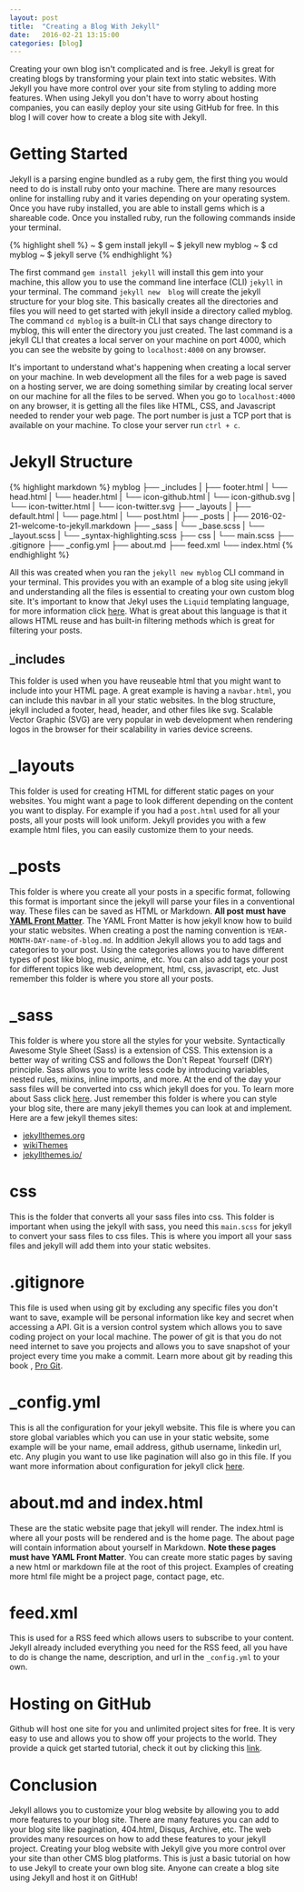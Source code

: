 ```yaml
---
layout: post
title:  "Creating a Blog With Jekyll"
date:   2016-02-21 13:15:00
categories: [blog]
---
```

Creating your own blog isn't complicated and is free. Jekyll is great for 
creating blogs by transforming your plain text into static websites. With Jekyll 
you have more control over your site from styling to adding more features. When 
using Jekyll you don't have to worry about hosting companies, you can easily 
deploy your site using GitHub for free. In this blog I will cover how to create 
a blog site with Jekyll.

#  Getting Started

Jekyll is a parsing engine bundled as a ruby gem, the first thing you would need to 
do is install ruby onto your machine. There are many resources online for installing 
ruby and it varies depending on your operating system. Once you have ruby installed, 
you are able to install gems which is a shareable code. Once you installed ruby, 
run the following commands inside your terminal.
 
{% highlight shell %}
  ~ $ gem install jekyll
  ~ $ jekyll new myblog
  ~ $ cd myblog
  ~ $ jekyll serve
{% endhighlight %}
 
The first command `gem install jekyll` will install this gem into your machine, this allow 
you to use the command line interface (CLI) `jekyll` in your terminal. The command `jekyll new 
blog` will create the jekyll structure for your blog site. This basically creates all 
the directories and files you will need to get started with jekyll inside a directory 
called myblog. The command `cd myblog` is a built-in CLI that says change directory to 
myblog, this will enter the directory you just created. The last command is a jekyll CLI 
that creates a local server on your machine on port 4000, which you can see the website by 
going to `localhost:4000` on any browser.
 
It's important to understand what's happening when creating a 
local server on your machine. In web development all the files for a web page is saved on a 
hosting server, we are doing something similar by creating local server on our machine for all the files to 
be served. When you go to `localhost:4000` on any browser, it is getting all the files like 
HTML, CSS, and Javascript needed to render your web page. The port number is just a TCP port 
that is available on your machine. To close your server run `ctrl + c`.

# Jekyll Structure

{% highlight markdown %}
  myblog
  ├── _includes
  |   ├── footer.html
  |   └── head.html
  |   └── header.html
  |   └── icon-github.html
  |   └── icon-github.svg
  |   └── icon-twitter.html
  |   └── icon-twitter.svg
  ├── _layouts
  |   ├── default.html
  |   └── page.html
  |   └── post.html
  ├── _posts
  |   ├── 2016-02-21-welcome-to-jekyll.markdown
  ├── _sass
  |   └── _base.scss
  |   └── _layout.scss
  |   └── _syntax-highlighting.scss
  ├── css
  |   └── main.scss
  ├── .gitignore
  ├── _config.yml
  ├── about.md
  ├── feed.xml
  └── index.html
{% endhighlight %}

All this was created when you ran the `jekyll new myblog` CLI command in your terminal. 
This provides you with an example of a blog site using jekyll and understanding all the files 
is essential to creating your own custom blog site. It's important to know that Jekyl uses the 
`Liquid` templating language, for more information 
click <a href="https://docs.shopify.com/themes/liquid" target="_blank">here</a>. 
What is great about this language is that it allows HTML reuse and has built-in filtering 
methods which is great for filtering your posts.

## _includes

This folder is used when you have reuseable html that you might want to include into your 
HTML page. A great example is having a `navbar.html`, you can include this navbar 
in all your static websites. In the blog structure, jekyll included a footer, head, header, and 
other files like svg. Scalable Vector Graphic (SVG) are very popular in web development when 
rendering logos in the browser for their scalability in varies device screens.

# _layouts

This folder is used for creating HTML for different static pages on your websites. You might 
want a page to look different depending on the content you want to display. For example if you 
had a `post.html` used for all your posts, all your posts will look uniform. Jekyll provides 
you with a few example html files, you can easily customize them to your needs.

# _posts

This folder is where you create all your posts in a specific format, following this format is 
important since the jekyll will parse your files in a conventional way. These files can be 
saved as HTML or Markdown. **All post must have 
<a href="http://jekyllrb.com/docs/frontmatter/" target="_blank">YAML Front Matter</a>**. 
The YAML Front Matter is how jekyll know how to build your static websites. When creating a post 
the naming convention is `YEAR-MONTH-DAY-name-of-blog.md`. In addition Jekyll allows you to add tags and 
categories to your post. Using the categories allows you to have different types of post like 
blog, music, anime, etc. You can also add tags your post for different topics like web development, 
html, css, javascript, etc. Just remember this folder is where you store all your posts.

# _sass
This folder is where you store all the styles for your website. Syntactically Awesome Style 
Sheet (Sass) is a extension of CSS. This extension is a better way of writing CSS and follows 
the Don't Repeat Yourself (DRY) principle. Sass allows you to write less code by introducing 
variables, nested rules, mixins, inline imports, and more. At the end of the day your sass files 
will be converted into css which jekyll does for you. To learn more about Sass click 
<a href="http://sass-lang.com/guide" target="_blank">here</a>. Just remember this folder is where you can 
style your blog site, there are many jekyll themes you can look at and implement. Here are a few jekyll 
themes sites: 

* <a href="http://jekyllthemes.org/" target="_blank">jekyllthemes.org</a>
* <a href="https://github.com/jekyll/jekyll/wiki/Themes" target="_blank">wikiThemes</a>
* <a href="http://jekyllthemes.io/" target="_blank">jekyllthemes.io/</a>

# css
This is the folder that converts all your sass files into css. This folder is important when 
using the jekyll with sass, you need this `main.scss` for jekyll to convert your sass files to 
css files. This is where you import all your sass files and jekyll will add them into your 
static websites.

# .gitignore
This file is used when using git by excluding any specific files you don't want to save, example will be 
personal information like key and secret when accessing a API. Git is a version control 
system which allows you to save coding project on your local machine. The power of git is 
that you do not need internet to save you projects and allows you to save snapshot of 
your project every time you make a commit. Learn more about git by reading this book 
, <a href="https://git-scm.com/book/en/v2" target="_blank">Pro Git</a>.

# _config.yml
This is all the configuration for your jekyll website. This file is where you can store 
global variables which you can use in your static website, some example will be your name, 
email address, github username, linkedin url, etc. Any plugin you want to use like pagination 
will also go in this file. If you want more information about configuration for jekyll 
click <a href="http://jekyllrb.com/docs/configuration/" target="_blank">here</a>.

# about.md and index.html
These are the static website page that jekyll will render. The index.html is where all your 
posts will be rendered and is the home page. The about page will contain 
information about yourself in Markdown. **Note these pages must have YAML Front Matter**. You can create 
more static pages by saving a new html or markdown file at the root of this project. Examples of creating 
more html file might be a project page, contact page, etc.

# feed.xml
This is used for a RSS feed which allows users to subscribe to your content. Jekyll already 
included everything you need for the RSS feed, all you have to do is change the name, description, 
and url in the `_config.yml` to your own.

# Hosting on GitHub
Github will host one site for you and unlimited project sites for free. It is very easy to use and 
allows you to show off your projects to the world. They provide a quick get started tutorial, 
check it out by clicking this <a href="https://pages.github.com/" target="_blank">link</a>.

# Conclusion

Jekyll allows you to customize your blog website by allowing you to add more features to 
your blog site. There are many features you can add to your 
blog site like pagination, 404.html, Disqus, Archive, etc. The web provides many 
resources on how to add these features to your jekyll project. Creating your blog website 
with Jekyll give you more control over your site than other CMS blog platforms. 
This is just a basic tutorial on how to use Jekyll to create your own blog site. 
Anyone can create a blog site using Jekyll and host it on GitHub!